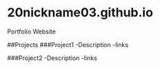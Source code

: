 # 20nickname03.github.io
Portfolio Website

##Projects
###Project1
-Description
-links

###Project2
-Description
-links
